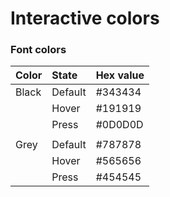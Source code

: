 # Interactive colors

### Font colors

| Color | State | Hex value |
| :--- | :--- | :--- |
| Black | Default | \#343434 |
|  | Hover | \#191919 |
|  | Press | \#0D0D0D |
|  |  |  |
| Grey | Default | \#787878 |
|  | Hover | \#565656 |
|  | Press | \#454545 |



